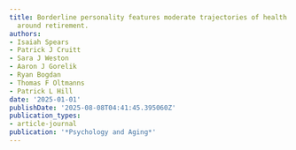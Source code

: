 ```yaml
---
title: Borderline personality features moderate trajectories of health and well-being
  around retirement.
authors:
- Isaiah Spears
- Patrick J Cruitt
- Sara J Weston
- Aaron J Gorelik
- Ryan Bogdan
- Thomas F Oltmanns
- Patrick L Hill
date: '2025-01-01'
publishDate: '2025-08-08T04:41:45.395060Z'
publication_types:
- article-journal
publication: '*Psychology and Aging*'
---
```

